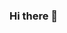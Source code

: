 ### Hi there 👋

<!--
**Rahulyh010/Rahulyh010** is a ✨ _special_ ✨ repository because its `README.md` (this file) appears on your GitHub profile.

Here are some ideas to get you started:

- 🔭 I’m currently Studying and practiceing Web Development In Masai School
- 🌱 I’m currently learning React Redux Next.js 
- 👯 I’m looking for organisation where I can contribute 
- 💬 Ask me about Web Development
- 📫 How to reach me: email:rahulyh63@gmail.com Ph.NO: 7204524901
- 😄 Pronouns: ...
- ⚡ Fun fact: ...There are more 700 coding languages out there! 
-->
